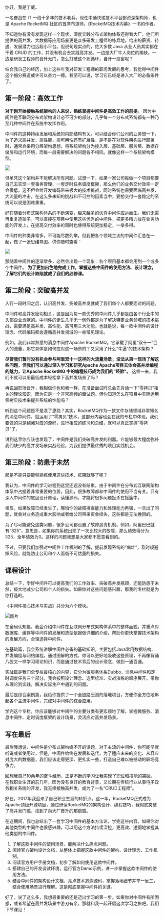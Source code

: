 你好，我是丁威。

一名奋战在 IT 一线十多年的技术老兵，现任中通快递技术平台部资深架构师，也是 Apache RocketMQ 社区的首席布道师，《RocketMQ技术内幕》一书的作者。

不知道你有没有发现这样一个现状，深度实践分布式架构体系还得看大厂，他们所提供的高并发、大数据等应用场景更是众多研发工程师的练兵地，给出的薪资、待遇、发展潜力也远超小平台。但说句现实点的，绝大多数 Java 从业人员其实都在干着 CRUD 的工作，并没有机会去实践高并发。一边是大厂牛人岗位的稀缺，一边是研发工程师的晋升无门，怎么打破这个死循环，自开一扇窗呢？

结合我自己的经历，加上这些年我对研发工程师的职场发展的思考，我觉得中间件这个细分赛道或许可以奋力一搏。甚至可以说，学习它已经是进入大厂的必备条件了。

## 第一阶段：高效工作

**对于刚开始接触系统架构的人来说，熟练掌握中间件是高效工作的前提。** 因为中间件是互联网分布式架构设计必不可少的部分，几乎每一个分布式系统都有一种乃至几种中间件在系统中发挥作用。

中间件的这种持续发展和系统的内部结构有关。可以结合你们公司的业务想一下，为了追求高并发、高性能、高可用性还有扩展性，是不是在对软件架构进行部署时，通常会采用分层架构思想，将系统架构分为接入层、基础层、服务层、数据存储层和运行环境，而每一层需要解决的问题各不相同。就像这样一个系统架构模型。

![](https://static001.geekbang.org/resource/image/4f/5b/4f88b15ac109b8f732039bc35f2c5a5b.jpg?wh=1779x1572)

但单凭这个架构并不能解决所有问题。试想一下，如果一家公司每做一个项目都要自己去实现一套事务管理、一套定时任务调度框架，那么他们的业务交付效率一定会很低。这不但会给开发编码带来极大的技术挑战，同时系统也需要面临高并发、大流量的冲击。在这么多未知的挑战和不可控的因素当中，要想交付一套稳定的系统可以说是困难重重。

好在随着分布式架构体系的不断演变，越来越多的优秀中间件应运而生。我们无需再重复造轮子，可以直接在项目中使用这些优秀的中间件，把更多精力放在业务功能的开发上，在提高交付效率的同时也使得系统更加稳定，一举多得。

中间件的种类非常多，不可能尽数列举。但我把各个领域主流的中间件汇总在一起，做了一张思维导图，供你随时查看：

![](https://static001.geekbang.org/resource/image/cy/a1/cyy3f5a28cd124e5d8a300d0d67770a1.jpg?wh=1920x2312)

那随着中间件的逐渐增多，必然会出现一个现象：各个项目基本都会用到一个或多个中间件。 **为了更加出色地完成工作，掌握这些中间件的使用方法、设计理念，了解它们的设计缺陷就成了我们的必修课。**

## 第二阶段：突破高并发

入行一段时间之后，认识高并发、突破高并发就成了我们每个人都要面对的问题。

中间件和高并发密切相关，这是因为每一款优秀的中间件几乎都是由各个行业中的头部企业贡献的。中间件的诞生几乎无一例外都是为了解决特定业务领域的技术挑战，需要满足高并发、高性能、高可用三大功能。也就是说，每一款中间件的设计理念、代码编码都会遵循高并发领域的一些常见理论。

例如，我们非常熟悉的消息中间件Apache RocketMQ，它承载了阿里“双十一”巨大的流量，那它具体是如何应对这一场景的？又采用了什么“牛逼”的技术架构？

**尽管我们暂时没有机会参与阿里双十一这样的大流量场景，没法从第一现场了解这些问题，但我们可以通过深入学习和研究Apache Apache项目去体会高并发编程的魅力，让Apache RocketMQ 中的编程技巧成为我们的“经验”。** 这样一来，我们不就可以用最低成本轻松拿下高并发场景了吗？

再说回职场晋升，我相信你也和我一样，在准备面试时总会先背诵一下“零拷贝”相关的理论知识，因为它是一个非常高频的面试题。但你知道怎么在项目中实际运用零拷贝技术来提升系统的性能吗？

听到这个问题是不是没了思路？其实，RocketMQ作为一款文件存储领域非常知名的消息中间件，就运用了“零拷贝”技术，这部分内容也会在我的专栏中体现。我们要做的只是翻阅对应的源码，进行相应的练习和总结，就可以真正掌握“零拷贝”了。

讲到这里你应该也发现了，中间件是我们突破高并发的利器。它能够最大程度弥补我们缺少的高并发场景实战经验，为我们提供最优秀的项目实践机会。

## 第三阶段：防患于未然

那是不是只要能够熟练使用这些技术、框架就够了呢？

我认为，中间件的学习进程到这里还远没有结束。由于中间件在分布式互联网架构体系中占据着非常重要的位置，因此，很多故障都和中间件的使用不当有关。只有深入中间件的底层设计原理，读懂源码，才能将很多问题扼杀在摇篮中。

相反，如果故障已经发生了，哪怕你的故障排查能力和处理能力再强，一旦出了问题，就会对业务造成重大影响或者给公司带来资金损失，这些都是无法挽回的。

为了尽可能避免这类问题，很多公司都设置了故障追责机制。例如，阿里巴巴就有“325”，意思是，如果你的系统出现了一次比较大的故障，那么绩效得分为325，全年绩效为0。这样的问题我想是大家都不愿意看到的。

不过，只要我们加强对中间件工作机制的了解，提前发现系统的“病灶”，及时规避掉风险，就能防止公司和个人面临不可估量的损失。

## 课程设计

总结一下，学好中间件可以提高我们的工作效率、突破高并发瓶颈，还能防患于未然，极大地减少公司和个人的损失。如果你对这些问题感兴趣，那我的专栏就是为你打造的。

《中间件核心技术与实战》共分为六个模块。

![图片](https://static001.geekbang.org/resource/image/e7/00/e792fd3c26f449yy26e32d5e2208dc00.jpg?wh=1920x604)

在全局认知篇，我会介绍中间件在互联网分布式架构体系中的整体面貌，并重点对数据库、缓存等中间件的发展和选型依据做详细的介绍，帮助你更快掌握技术架构的发展方向，合理选择中间件。

在基础篇，我会系统讲解中间件必备的基础知识，主要包括Java常用数据结构、并发编程与网络编程。通过图解的方式，你可以更好地吸收这些原理，不再像背诵八股文一样学习理论知识，而是通过技术背后的设计理念，做到一通百通。

实战篇是我们全专栏最核心的内容，它分为微服务体系Dubbo、消息中间件和定时调度任务三个部分。我会按照设计理念、选型标准、实战演练的顺序展开。带你从理论到实践，解决实际生产中遇到的问题。

最后是综合案例篇，我给你提供了一个全链路压测的落地项目，方便你全方位地串起各个主流中间件，完成对中间件的综合应用。

学完这个专栏，你应该能够对中间件的主要分类有更宏观地了解，掌握微服务、消息中间件、定时调度框架的设计场景，灵活应对高并发场景。

## 写在最后

最后我想说，中间件是分布式架构绕不开的话题，对于主流的中间件，你可能早就听说或者使用过，但是，中间件始终在发展和迭代，为了适应未来的变化、从容应对庞大的数据量，我们应该走得更深、更扎实一些，打造自己难以被撼动的职场竞争力。

回想我自己10余年的奋斗经历，正是不断的学习让我实现了职位和技能的突破。在我职业生涯的前几年，因为没有良好的教育背景，又长期在传统行业从事电子政务相关系统的开发，我无缘接触高并发，成为了一名“CRUD工程师”。

好在，2017年我迎来了自己职业生涯的转折点。这一年，RocketMQ正式成为Apache顶级开源项目，通过研读RocketMQ的架构设计、编程技巧，我彻底突破了高并发门槛，找到了向大厂晋升的那扇窗。

在这期间，我也总结出了一套学习中间件的基本方法论，学完这些内容，如果你对其他类型的中间件也很感兴趣，可以用这个方法持续深挖，更高效、透彻地掌握其他类型的中间件。

1. 了解这款中间件的使用场景、能解决什么痛点问题。
2. 阅读官方架构设计文档，从整体上把握这款中间件的架构、设计理念、工作机制。
3. 阅读官方用户手册文档，初步了解如何使用这款中间件。
4. 搭建自己的开发调试环境，运行官方Demo示例，进一步掌握这款中间件的使用方法。
5. 结合中间件的架构设计文档、亮点技术追溯源码，掌握落地细节并举一反三，结合使用场景进行理解。这是彻底掌握中间件的关键。

好了，说了这么多，我想最重要的还是迈出学习的第一步。如果你对中间件有所困惑，或者希望在高并发场景中游刃有余，那就和我一起开启这次学习之旅吧，我们下节课见！